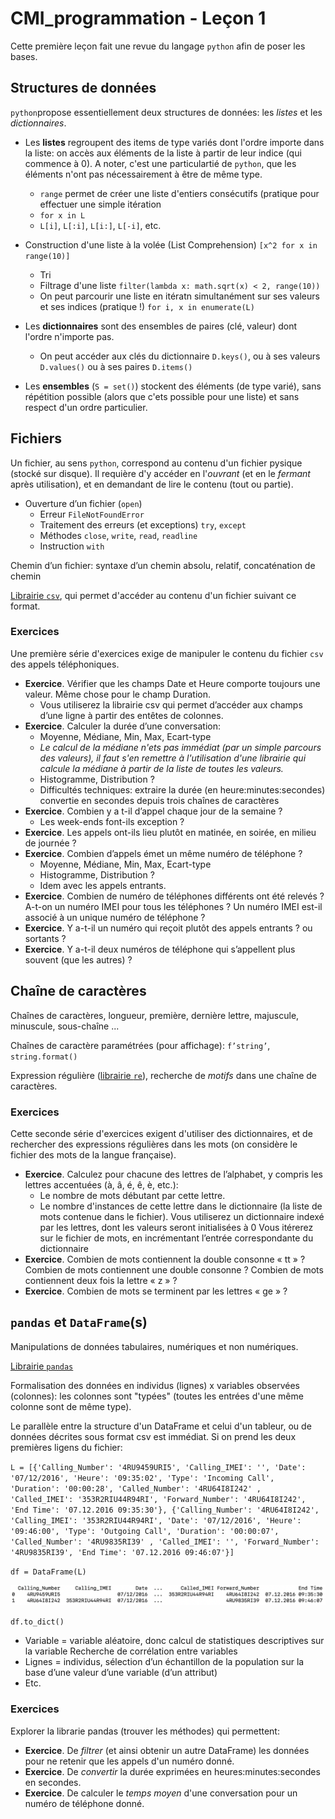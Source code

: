 # CMI_programmation - Leçon 1

Cette première leçon fait une revue du langage `python` afin de poser les bases.

## Structures de données

 `python`propose essentiellement deux structures de données: les _listes_ et les _dictionnaires_.
 
* Les **listes** regroupent des items de type variés dont l'ordre importe dans la liste: on accès aux éléments de la liste à partir de leur indice (qui commence à 0). A noter, c'est une particulartié de `python`, que les éléments n'ont pas nécessairement à être de même type.
    * `range` permet de créer une liste d'entiers consécutifs (pratique pour effectuer une simple itération
    * `for x in L`
    * `L[i]`, `L[:i]`, `L[i:]`, `L[-i]`, etc.
* Construction d'une liste à la volée (List Comprehension) `[x^2 for x in range(10)]`
    * Tri
    * Filtrage d'une liste `filter(lambda x: math.sqrt(x) < 2, range(10))`
    * On peut parcourir une liste en itératn simultanément sur ses valeurs et ses indices (pratique !) `for i, x in enumerate(L)`

* Les **dictionnaires** sont des ensembles de paires (clé, valeur) dont l'ordre n'importe pas.
    * On peut accéder aux clés du dictionnaire `D.keys()`, ou à ses valeurs `D.values()` ou à ses paires `D.items()`

* Les **ensembles** (`S = set()`) stockent des éléments (de type varié), sans répétition possible (alors que c'ets possible pour une liste) et sans respect d'un ordre particulier.

## Fichiers

Un fichier, au sens `python`, correspond au contenu d'un fichier pysique (stocké sur disque). Il requière d'y accéder en l'_ouvrant_ (et en le _fermant_ après utilisation), et en demandant de lire le contenu (tout ou partie).

* Ouverture d’un fichier (`open`)
    * Erreur `FileNotFoundError`
    * Traitement des erreurs (et exceptions) `try`, `except`
    * Méthodes `close`, `write`, `read`, `readline`
    * Instruction `with`

Chemin d’un fichier: syntaxe d’un chemin absolu, relatif, concaténation de chemin

[Librairie `csv`](https://docs.python.org/3/library/csv.html), qui permet d'accéder au contenu d'un fichier suivant ce format.

### Exercices

Une première série d'exercices exige de manipuler le contenu du fichier `csv` des appels téléphoniques.

* **Exercice**. Vérifier que les champs Date et Heure comporte toujours une valeur. Même chose pour le champ Duration.
    * Vous utiliserez la librairie csv qui permet d’accéder aux champs d’une ligne à partir des entêtes de colonnes.
* **Exercice**. Calculer la durée d’une conversation:
	 * Moyenne, Médiane, Min, Max, Ecart-type
	 * *Le calcul de la médiane n'ets pas immédiat (par un simple parcours des valeurs), il faut s'en remettre à l'utilisation d'une librairie qui calcule la médiane à partir de la liste de toutes les valeurs.*
	 * Histogramme, Distribution ?
	 * Difficultés techniques: extraire la durée (en heure:minutes:secondes) convertie en secondes depuis trois chaînes de caractères
* **Exercice**. Combien y a t-il d’appel chaque jour de la semaine ?
	 * Les week-ends font-ils exception ?
* **Exercice**. Les appels ont-ils lieu plutôt en matinée, en soirée, en milieu de journée ?
* **Exercice**. Combien d’appels émet un même numéro de téléphone ?
	 * Moyenne, Médiane, Min, Max, Ecart-type
	 * Histogramme, Distribution ?
	 * Idem avec les appels entrants.
* **Exercice**. Combien de numéro de téléphones différents ont été relevés ? A-t-on un numéro IMEI pour tous les téléphones ? Un numéro IMEI est-il associé à un unique numéro de téléphone ?
* **Exercice**. Y a-t-il un numéro qui reçoit plutôt des appels entrants ? ou sortants ?
* **Exercice**. Y a-t-il deux numéros de téléphone qui s’appellent plus souvent (que les autres) ?

## Chaîne de caractères
Chaînes de caractères, longueur, première, dernière lettre, majuscule, minuscule, sous-chaîne ...

Chaînes de caractère paramétrées (pour affichage): `f’string’`, `string.format()`

Expression régulière ([librairie `re`](https://docs.python.org/3/library/re.html)), recherche de _motifs_ dans une chaîne de caractères.

### Exercices

Cette seconde série d'exercices exigent d'utiliser des dictionnaires, et de rechercher des expressions régulières dans les mots (on considère le fichier des mots de la langue française).

* **Exercice**. Calculez pour chacune des lettres de l’alphabet, y compris les lettres accentuées (à, â, é, ê, è, etc.):
    * Le nombre de mots débutant par cette lettre.
    * Le nombre d'instances de cette lettre dans le dictionnaire (la liste de mots contenue dans le fichier).
Vous utiliserez un dictionnaire indexé par les lettres, dont les valeurs seront initialisées à 0
Vous itérerez sur le fichier de mots, en incrémentant l’entrée correspondante du dictionnaire
* **Exercice**. Combien de mots contiennent la double consonne « tt » ? Combien de mots contiennent une double consonne ? Combien de mots contiennent deux fois la lettre « z » ?
* **Exercice**. Combien de mots se terminent par les lettres « ge » ?

## `pandas` et `DataFrame`(s)
Manipulations de données tabulaires, numériques et non numériques.

[Librairie `pandas`](https://pandas.pydata.org/docs/getting_started/intro_tutorials/index.html)

Formalisation des données en individus (lignes) x variables observées (colonnes): les colonnes sont "typées" (toutes les entrées d'une même colonne sont de même type).

Le parallèle entre la structure d'un DataFrame et celui d'un tableur, ou de données décrites sous format csv est immédiat. Si on prend les deux premières ligens du fichier:

`L = [{'Calling_Number': '4RU9459URI5', 'Calling_IMEI': '', 'Date': '07/12/2016', 'Heure': '09:35:02', 'Type': 'Incoming Call', 'Duration': '00:00:28', 'Called_Number': '4RU64I8I242' , 'Called_IMEI': '353R2RIU44R94RI', 'Forward_Number': '4RU64I8I242', 'End Time': '07.12.2016 09:35:30'}, {'Calling_Number': '4RU64I8I242', 'Calling_IMEI': '353R2RIU44R94RI', 'Date': '07/12/2016', 'Heure': '09:46:00', 'Type': 'Outgoing Call', 'Duration': '00:00:07', 'Called_Number': '4RU9835RI39' , 'Called_IMEI': '', 'Forward_Number': '4RU9835RI39', 'End Time': '07.12.2016 09:46:07'}]`

`df = DataFrame(L)`

![](./dataframe.png)

`df.to_dict()`

* Variable = variable aléatoire, donc calcul de statistiques descriptives sur la variable
Recherche de corrélation entre variables
* Lignes = individus, sélection d’un échantillon de la population sur la base d’une valeur d’une variable (d’un attribut)
* Etc.

### Exercices

Explorer la librarie pandas (trouver les méthodes) qui permettent:

* **Exercice**. De _filtrer_ (et ainsi obtenir un autre DataFrame) les données pour ne retenir que les appels d'un numéro donné.
* **Exercice**. De _convertir_ la durée exprimées en heures:minutes:secondes en secondes.
* **Exercice**. De calculer le _temps moyen_ d'une conversation pour un numéro de téléphone donné.
